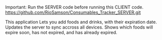Important: Run the SERVER code before running this CLIENT code. https://github.com/RioSamson/Consumables_Tracker_SERVER.git

This application Lets you add foods and drinks, with their expiration date. Updates the server to sync accross all devices.
Shows which foods will expire soon, has not expired, and has already expired.

